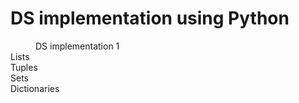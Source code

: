 # DS implementation using Python
<html>
<body>
<dd>DS implementation 1
<dt>Lists
<br>
Tuples
<br>
Sets
<br>
Dictionaries

    

